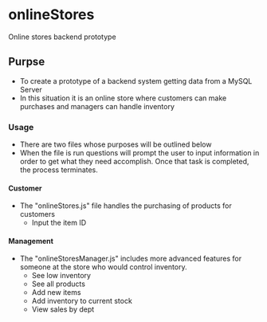 # onlineStores
Online stores backend prototype

## Purpse
- To create a prototype of a backend system getting data from a MySQL Server
- In this situation it is an online store where customers can make purchases and managers can handle inventory

### Usage

- There are two files whose purposes will be outlined below
- When the file is run questions will prompt the user to input information in order to get what they need accomplish. Once that task is completed, the process terminates.

#### Customer
- The "onlineStores.js" file handles the purchasing of products for customers
    - Input the item ID

#### Management
- The "onlineStoresManager.js" includes more advanced features for someone at the store who would control inventory.
    - See low inventory
    - See all products
    - Add new items
    - Add inventory to current stock
    - View sales by dept

